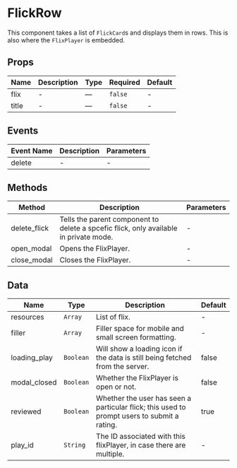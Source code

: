 # FlickRow

This component takes a list of `FlickCard`s and displays them in rows. This is also where the `FlixPlayer` is embedded.

## Props

<!-- @vuese:FlickRow:props:start -->
|Name|Description|Type|Required|Default|
|---|---|---|---|---|
|flix|-|—|`false`|-|
|title|-|—|`false`|-|

<!-- @vuese:FlickRow:props:end -->


## Events

<!-- @vuese:FlickRow:events:start -->
|Event Name|Description|Parameters|
|---|---|---|
|delete|-|-|

<!-- @vuese:FlickRow:events:end -->


## Methods

<!-- @vuese:FlickRow:methods:start -->
|Method|Description|Parameters|
|---|---|---|
|delete_flick|Tells the parent component to delete a spcefic flick, only available in private mode.|-|
|open_modal|Opens the FlixPlayer.|-|
|close_modal|Closes the FlixPlayer.|-|

<!-- @vuese:FlickRow:methods:end -->


## Data

<!-- @vuese:FlickRow:data:start -->
|Name|Type|Description|Default|
|---|---|---|---|
|resources|`Array`|List of flix.|-|
|filler|`Array`|Filler space for mobile and small screen formatting.|-|
|loading_play|`Boolean`|Will show a loading icon if the data is still being fetched from the server.|false|
|modal_closed|`Boolean`|Whether the FlixPlayer is open or not.|false|
|reviewed|`Boolean`|Whether the user has seen a particular flick; this used to prompt users to submit a rating.|true|
|play_id|`String`|The ID associated with this flixPlayer, in case there are multiple.|-|

<!-- @vuese:FlickRow:data:end -->


